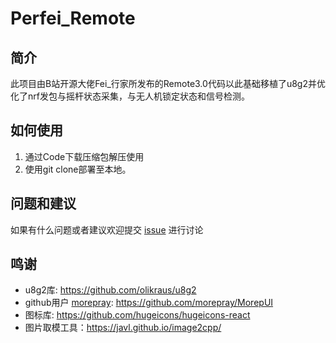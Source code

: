 # Perfei_Remote
## 简介

此项目由B站开源大佬Fei_行家所发布的Remote3.0代码以此基础移植了u8g2并优化了nrf发包与摇杆状态采集，与无人机锁定状态和信号检测。

## 如何使用
1. 通过Code下载压缩包解压使用
2. 使用git clone部署至本地。

## 问题和建议

如果有什么问题或者建议欢迎提交 [issue](https://github.com/lTinchl/Perfei_Remote/issues) 进行讨论

## 鸣谢

- u8g2库: https://github.com/olikraus/u8g2
- github用户 [morepray](https://github.com/morepray): https://github.com/morepray/MorepUI
- 图标库: https://github.com/hugeicons/hugeicons-react
- 图片取模工具：https://javl.github.io/image2cpp/
